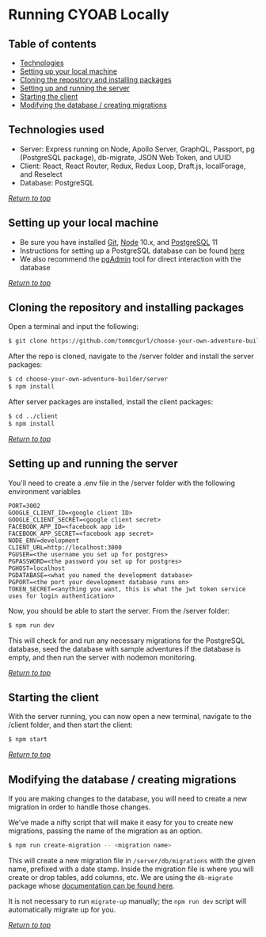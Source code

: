 # Running CYOAB Locally

## Table of contents

- [Technologies](#Technologies-used)
- [Setting up your local machine](#Setting-up-your-local-machine)
- [Cloning the repository and installing packages](#Cloning-the-repository-and-installing-packages)
- [Setting up and running the server](#Setting-up-and-running-the-server)
- [Starting the client](#Starting-the-client)
- [Modifying the database / creating migrations](#Modifying-the-database-/-creating-migrations)

## Technologies used

- Server: Express running on Node, Apollo Server, GraphQL, Passport, pg (PostgreSQL package), db-migrate, JSON Web Token, and UUID
- Client: React, React Router, Redux, Redux Loop, Draft.js, localForage, and Reselect
- Database: PostgreSQL

_[Return to top](#Table-of-contents)_

## Setting up your local machine

- Be sure you have installed [Git](https://git-scm.com/downloads), [Node](https://nodejs.org/en/) 10.x, and [PostgreSQL](https://www.postgresql.org/download/) 11
- Instructions for setting up a PostgreSQL database can be found [here](https://www.postgresql.org/docs/11/tutorial-install.html)
- We also recommend the [pgAdmin](https://www.pgadmin.org/download/) tool for direct interaction with the database

_[Return to top](#Table-of-contents)_

## Cloning the repository and installing packages

Open a terminal and input the following:

```bash
$ git clone https://github.com/tommcgurl/choose-your-own-adventure-builder.git
```

After the repo is cloned, navigate to the /server folder and install the server packages:

```bash
$ cd choose-your-own-adventure-builder/server
$ npm install
```

After server packages are installed, install the client packages:

```bash
$ cd ../client
$ npm install
```

_[Return to top](#Table-of-contents)_

## Setting up and running the server

You'll need to create a .env file in the /server folder with the following environment variables

```
PORT=3002
GOOGLE_CLIENT_ID=<google client ID>
GOOGLE_CLIENT_SECRET=<google client secret>
FACEBOOK_APP_ID=<facebook app id>
FACEBOOK_APP_SECRET=<facebook app secret>
NODE_ENV=development
CLIENT_URL=http://localhost:3000
PGUSER=<the username you set up for postgres>
PGPASSWORD=<the password you set up for postgres>
PGHOST=localhost
PGDATABASE=<what you named the development database>
PGPORT=<the port your development database runs on>
TOKEN_SECRET=<anything you want, this is what the jwt token service uses for login authentication>
```

Now, you should be able to start the server. From the /server folder:

```bash
$ npm run dev
```

This will check for and run any necessary migrations for the PostgreSQL database, seed the database with sample adventures if the database is empty, and then run the server with nodemon monitoring.

_[Return to top](#Table-of-contents)_

## Starting the client

With the server running, you can now open a new terminal, navigate to the /client folder, and then start the client:

```bash
$ npm start
```

_[Return to top](#Table-of-contents)_

## Modifying the database / creating migrations

If you are making changes to the database, you will need to create a new migration in order to handle those changes.

We've made a nifty script that will make it easy for you to create new migrations, passing the name of the migration as an option.

```bash
$ npm run create-migration -- <migration name>
```

This will create a new migration file in `/server/db/migrations` with the given name, prefixed with a date stamp. Inside the migration file is where you will create or drop tables, add columns, etc. We are using the `db-migrate` package whose [documentation can be found here](https://db-migrate.readthedocs.io/en/latest/API/SQL/).

It is not necessary to run `migrate-up` manually; the `npm run dev` script will automatically migrate up for you.

_[Return to top](#Table-of-contents)_
